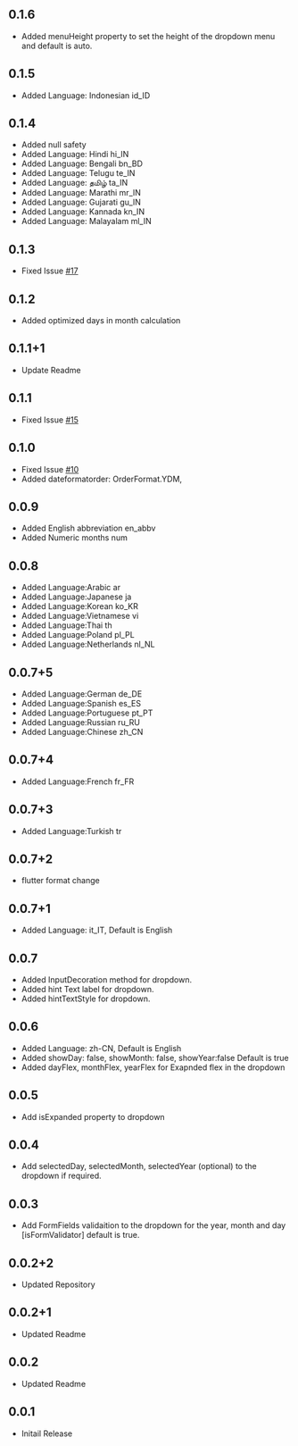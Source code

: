 ## 0.1.6
- Added menuHeight property to set the height of the dropdown menu and default is auto.

## 0.1.5
- Added Language: Indonesian id_ID

## 0.1.4
- Added null safety
- Added Language: Hindi hi_IN
- Added Language: Bengali bn_BD
- Added Language: Telugu te_IN
- Added Language: தமிழ் ta_IN
- Added Language: Marathi mr_IN
- Added Language: Gujarati gu_IN
- Added Language: Kannada kn_IN
- Added Language: Malayalam ml_IN

## 0.1.3
- Fixed Issue [#17](
 https://github.com/Robertrobinson777/dropdown_date_picker/issues/17)

## 0.1.2
- Added optimized days in month calculation

## 0.1.1+1
- Update Readme

## 0.1.1
- Fixed Issue [#15](
 https://github.com/Robertrobinson777/dropdown_date_picker/issues/15)

## 0.1.0
- Fixed Issue [#10](
 https://github.com/Robertrobinson777/dropdown_date_picker/issues/10) 
- Added dateformatorder: OrderFormat.YDM,

## 0.0.9
- Added English abbreviation en_abbv
- Added Numeric months num

## 0.0.8
- Added Language:Arabic ar
- Added Language:Japanese ja
- Added Language:Korean ko_KR
- Added Language:Vietnamese vi
- Added Language:Thai th
- Added Language:Poland pl_PL
- Added Language:Netherlands nl_NL

## 0.0.7+5

- Added Language:German de_DE
- Added Language:Spanish es_ES
- Added Language:Portuguese pt_PT
- Added Language:Russian ru_RU
- Added Language:Chinese zh_CN
## 0.0.7+4

- Added Language:French fr_FR
## 0.0.7+3

- Added Language:Turkish tr

## 0.0.7+2

- flutter format change

## 0.0.7+1

- Added Language: it_IT, Default is English

## 0.0.7

- Added InputDecoration method for dropdown.
- Added hint Text label for dropdown.
- Added hintTextStyle for dropdown.

## 0.0.6

- Added Language: zh-CN, Default is English
- Added showDay: false, showMonth: false, showYear:false Default is true
- Added dayFlex, monthFlex, yearFlex for Exapnded flex in the dropdown

## 0.0.5

- Add isExpanded property to dropdown

## 0.0.4

- Add selectedDay, selectedMonth, selectedYear (optional) to the dropdown if required.

## 0.0.3

- Add FormFields validaition to the dropdown for the year, month and day [isFormValidator] default is true.

## 0.0.2+2

- Updated Repository

## 0.0.2+1

- Updated Readme

## 0.0.2

- Updated Readme

## 0.0.1

- Initail Release
